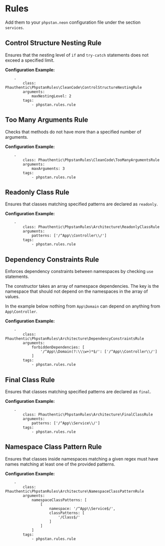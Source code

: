 
# Rules

Add them to your `phpstan.neon` configuration file under the section `services`.

## Control Structure Nesting Rule

Ensures that the nesting level of `if` and `try-catch` statements does not exceed a specified limit.

**Configuration Example:**
```neon
    -
        class: Phauthentic\PhpstanRules\CleanCode\ControlStructureNestingRule
        arguments:
            maxNestingLevel: 2
        tags:
            - phpstan.rules.rule
```

## Too Many Arguments Rule

Checks that methods do not have more than a specified number of arguments.

**Configuration Example:**
```neon
    -
        class: Phauthentic\PhpstanRules\CleanCode\TooManyArgumentsRule
        arguments:
            maxArguments: 3
        tags:
            - phpstan.rules.rule
```

## Readonly Class Rule

Ensures that classes matching specified patterns are declared as `readonly`.

**Configuration Example:**
```neon
    -
        class: Phauthentic\PhpstanRules\Architecture\ReadonlyClassRule
        arguments:
            patterns: ['/^App\\Controller\\/']
        tags:
            - phpstan.rules.rule
```

## Dependency Constraints Rule

Enforces dependency constraints between namespaces by checking `use` statements.

The constructor takes an array of namespace dependencies. The key is the namespace that should not depend on the namespaces in the array of values.

In the example below nothing from `App\Domain` can depend on anything from `App\Controller`.

**Configuration Example:**
```neon
    -
        class: Phauthentic\PhpstanRules\Architecture\DependencyConstraintsRule
        arguments:
            forbiddenDependencies: [
                '/^App\\Domain(?:\\\w+)*$/': ['/^App\\Controller\\/']
            ]
        tags:
            - phpstan.rules.rule
```

## Final Class Rule

Ensures that classes matching specified patterns are declared as `final`.

**Configuration Example:**
```neon
    -
        class: Phauthentic\PhpstanRules\Architecture\FinalClassRule
        arguments:
            patterns: ['/^App\\Service\\/']
        tags:
            - phpstan.rules.rule
```

## Namespace Class Pattern Rule

Ensures that classes inside namespaces matching a given regex must have names matching at least one of the provided patterns.

**Configuration Example:**
```neon
    -
        class: Phauthentic\PhpstanRules\Architecture\NamespaceClassPatternRule
        arguments:
            namespaceClassPatterns: [
                [
                    namespace: '/^App\\Service$/',
                    classPatterns: [
                        '/Class$/'
                    ]
                ]
            ]
        tags:
            - phpstan.rules.rule
```
